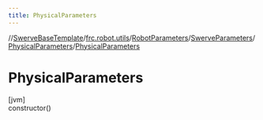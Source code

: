 ```yaml
---
title: PhysicalParameters
---
```

//[SwerveBaseTemplate](../../../../../index.html)/[frc.robot.utils](../../../index.html)/[RobotParameters](../../index.html)/[SwerveParameters](../index.html)/[PhysicalParameters](index.html)/[PhysicalParameters](-physical-parameters.html)



# PhysicalParameters



[jvm]\
constructor()




